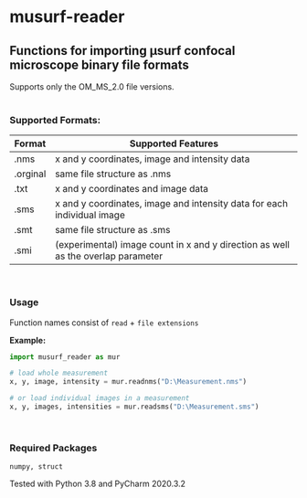 # musurf-reader
## Functions for importing µsurf confocal microscope binary file formats

Supports only the OM_MS_2.0 file versions.
<br/>
<br/>

### Supported Formats:
Format | Supported Features
------------ | -------------
.nms       | x and y coordinates, image and intensity data
.orginal   | same file structure as .nms
.txt      | x and y coordinates and image data
.sms       | x and y coordinates, image and intensity data for each individual image
.smt       | same file structure as .sms
.smi       | (experimental) image count in x and y direction as well as the overlap parameter
<br/>

### Usage
Function names consist of `read` + `file extensions`  
  
**Example:**
```python
import musurf_reader as mur

# load whole measurement
x, y, image, intensity = mur.readnms("D:\Measurement.nms")

# or load individual images in a measurement
x, y, images, intensities = mur.readsms("D:\Measurement.sms")

```
<br/>
  
### Required Packages
`numpy, struct`
  
Tested with Python 3.8 and PyCharm 2020.3.2
